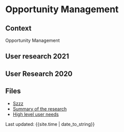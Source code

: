 # Opportunity Management

## Context
Opportunity Management

## User research 2021

## User Research 2020


## Files
- [Szzz](overview/)
- [Summary of the research](yyy/)
- [High level user needs](zzz/)


<div>Last updated: {{site.time | date_to_string}}</div>
